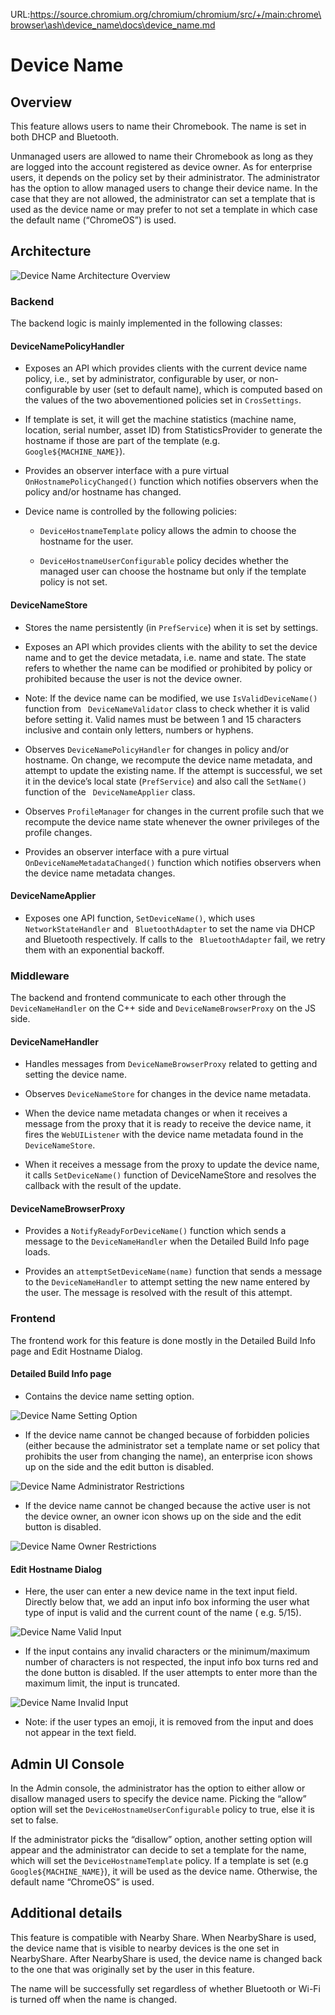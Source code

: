 URL:https://source.chromium.org/chromium/chromium/src/+/main:chrome\browser\ash\device_name\docs\device_name.md
# Device Name

## Overview
This feature allows users to name their Chromebook. The name is set in both DHCP and Bluetooth.

Unmanaged users are allowed to name their Chromebook as long as they are logged into the
account registered as device owner. As for enterprise users, it depends on the policy set by their
administrator. The administrator has the option to allow managed users to change their device name.
In the case that they are not allowed, the administrator can set a template that is used as the
device name or may prefer to not set a template in which case the default name (“ChromeOS”) is used.

## Architecture
![Device Name Architecture Overview](images/device_name_architecture_overview.png)

### Backend
The backend logic is mainly implemented in the following classes:

#### DeviceNamePolicyHandler
* Exposes an API which provides clients with the current device name policy, i.e., set by
administrator, configurable by user, or non-configurable by user (set to default name), which is
computed based on the values of the two abovementioned policies set in `CrosSettings`.

* If template is set, it will get the machine statistics (machine name, location, serial number,
asset ID) from StatisticsProvider to generate the hostname if those are part of the template (e.g. `
Google${MACHINE_NAME}`).

* Provides an observer interface with a pure virtual `OnHostnamePolicyChanged()` function which
notifies observers when the policy and/or hostname has changed.

* Device name is controlled by the following policies:
    * `DeviceHostnameTemplate` policy allows the admin to choose the hostname for the user.

    * `DeviceHostnameUserConfigurable` policy decides whether the managed user can choose the
     hostname but only if the template policy is not set.

#### DeviceNameStore
* Stores the name persistently (in `PrefService`) when it is set by settings.

* Exposes an API which provides clients with the ability to set the device name and to get the
device metadata, i.e. name and state. The state refers to whether the name can be modified or
prohibited by policy or prohibited because the user is not the device owner.

* Note: If the device name can be modified, we use `IsValidDeviceName()` function from `
DeviceNameValidator` class to check whether it is valid before setting it. Valid names must be
between 1 and 15 characters inclusive and contain only letters, numbers or hyphens.

* Observes `DeviceNamePolicyHandler` for changes in policy and/or hostname. On change, we recompute
the device name metadata, and attempt to update the existing name. If the attempt is successful, we
set it in the device’s local state (`PrefService`) and also call the `SetName()` function of the `
DeviceNameApplier` class.

* Observes `ProfileManager` for changes in the current profile such that we recompute the device
name state whenever the owner privileges of the profile changes.
* Provides an observer interface with a pure virtual `OnDeviceNameMetadataChanged()` function which
notifies observers when the device name metadata changes.

#### DeviceNameApplier

* Exposes one API function, `SetDeviceName()`, which uses `NetworkStateHandler` and `
BluetoothAdapter` to set the name via DHCP and Bluetooth respectively. If calls to the `
BluetoothAdapter` fail, we retry them with an exponential backoff.

### Middleware
The backend and frontend communicate to each other through the `DeviceNameHandler` on the C++ side
and `DeviceNameBrowserProxy` on the JS side.

#### DeviceNameHandler
* Handles messages from `DeviceNameBrowserProxy` related to getting and setting the device name.

* Observes `DeviceNameStore` for changes in the device name metadata.

* When the device name metadata changes or when it receives a message from the proxy that it is
ready to receive the device name, it fires the `WebUIListener` with the device name metadata found
in the `DeviceNameStore`.

* When it receives a message from the proxy to update the device name, it calls `SetDeviceName()`
function of DeviceNameStore and resolves the callback with the result of the update.

#### DeviceNameBrowserProxy
* Provides a `NotifyReadyForDeviceName()` function which sends a message to the  `DeviceNameHandler`
when the Detailed Build Info page loads.

* Provides an `attemptSetDeviceName(name)` function that sends a message to the `DeviceNameHandler`
to attempt setting the new name entered by the user. The message is resolved with the result of
this attempt.

### Frontend
The frontend work for this feature is done mostly in the Detailed Build Info page and Edit Hostname
Dialog.

#### Detailed Build Info page
* Contains the device name setting option.

![Device Name Setting Option](images/device_name_setting_option.png)


* If the device name cannot be changed because of forbidden policies (either because the
administrator set a template name or set policy that prohibits the user from changing the name), an
enterprise icon shows up on the side and the edit button is disabled.

![Device Name Administrator Restrictions](images/device_name_administrator_restrictions.png)


* If the device name cannot be changed because the active user is not the device owner, an owner
icon shows up on the side and the edit button is disabled.

![Device Name Owner Restrictions](images/device_name_owner_restrictions.png)


#### Edit Hostname Dialog
* Here, the user can enter a new device name in the text input field. Directly below that, we add
an input info box informing the user what type of input is valid and the current count of the name (
e.g. 5/15).

![Device Name Valid Input](images/device_name_valid_input.png)

* If the input contains any invalid characters or the minimum/maximum number of characters is not
respected, the input info box turns red and the done button is disabled. If the user attempts to
enter more than the maximum limit, the input is truncated.

![Device Name Invalid Input](images/device_name_invalid_input.png)

* Note: if the user types an emoji, it is removed from the input and does not appear in the text
field.

## Admin UI Console
In the Admin console, the administrator has the option to either allow or disallow managed users to
specify the device name. Picking the “allow” option will set the `DeviceHostnameUserConfigurable`
policy to true, else it is set to false.

If the administrator picks the “disallow” option, another setting option will appear and the
administrator can decide to set a template for the name, which will set the `DeviceHostnameTemplate`
policy. If a template is set (e.g `Google${MACHINE_NAME}`), it will be used as the device name.
Otherwise, the default name “ChromeOS” is used.


## Additional details
This feature is compatible with Nearby Share. When NearbyShare is used, the device name that is
visible to nearby devices is the one set in NearbyShare. After NearbyShare is used, the device name
is changed back to the one that was originally set by the user in this feature.

The name will be successfully set regardless of whether Bluetooth or Wi-Fi is turned off when the
name is changed.